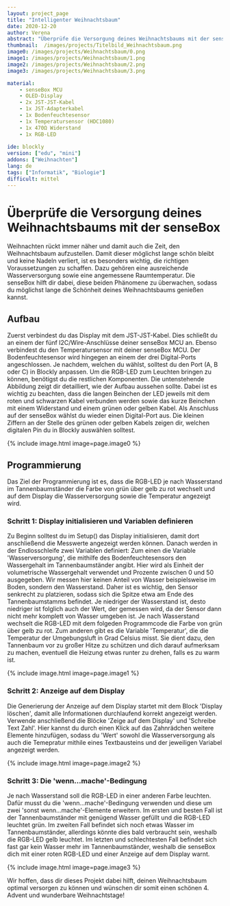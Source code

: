 ```yaml
---
layout: project_page
title: "Intelligenter Weihnachtsbaum"
date: 2020-12-20
author: Verena
abstract: "Überprüfe die Versorgung deines Weihnachtsbaums mit der senseBox"
thumbnail:  /images/projects/Titelbild_Weihnachtsbaum.png
image0: /images/projects/Weihnachtsbaum/0.png
image1: /images/projects/Weihnachtsbaum/1.png
image2: /images/projects/Weihnachtsbaum/2.png
image3: /images/projects/Weihnachtsbaum/3.png

material:
    - senseBox MCU
    - OLED-Display
    - 2x JST-JST-Kabel
    - 1x JST-Adapterkabel
    - 1x Bodenfeuchtesensor
    - 1x Temperatursensor (HDC1080)
    - 1x 470Ω Widerstand
    - 1x RGB-LED
    
ide: blockly
version: ["edu", "mini"]   
addons: ["Weihnachten"] 
lang: de
tags: ["Informatik", "Biologie"]
difficult: mittel
---
```

<head><title>Intelligenter Weihnachtsbaum</title></head>

# Überprüfe die Versorgung deines Weihnachtsbaums mit der senseBox
Weihnachten rückt immer näher und damit auch die Zeit, den Weihnachtsbaum aufzustellen. Damit dieser möglichst lange schön bleibt und keine Nadeln verliert, ist es besonders wichtig, die richtigen Voraussetzungen zu schaffen. Dazu gehören eine ausreichende Wasserversorgung sowie eine angemessene Raumtemperatur. Die senseBox hilft dir dabei, diese beiden Phänomene zu überwachen, sodass du möglichst lange die Schönheit deines Weihnachtsbaums genießen kannst.

## Aufbau
Zuerst verbindest du das Display mit dem JST-JST-Kabel. Dies schließt du an einem der fünf I2C/Wire-Anschlüsse deiner senseBox MCU an. Ebenso verbindest du den Temperatursensor mit deiner senseBox MCU. Der Bodenfeuchtesensor wird hingegen an einem der drei Digital-Ports angeschlossen. Je nachdem, welchen du wählst, solltest du den Port (A, B oder C) in Blockly anpassen. Um die RGB-LED zum Leuchten bringen zu können, benötigst du die restlichen Komponenten. Die untenstehende Abbildung zeigt dir detailliert, wie der Aufbau aussehen sollte. Dabei ist es wichtig zu beachten, dass die langen Beinchen der LED jeweils mit dem roten und schwarzen Kabel verbunden werden sowie das kurze Beinchen mit einem Widerstand und einem grünen oder gelben Kabel. Als Anschluss auf der senseBox wählst du wieder einen Digital-Port aus. Die kleinen Ziffern an der Stelle des grünen oder gelben Kabels zeigen dir, welchen digitalen Pin du in Blockly auswählen solltest. 

{% include image.html image=page.image0 %}

## Programmierung

Das Ziel der Programmierung ist es, dass die RGB-LED je nach Wasserstand im Tannenbaumständer die Farbe von grün über gelb zu rot wechselt und auf dem Display die Wasserversorgung sowie die Temperatur angezeigt wird.

### Schritt 1: Display initialisieren und Variablen definieren
Zu Beginn solltest du im Setup() das Display initialisieren, damit dort anschließend die Messwerte angezeigt werden können. Danach werden in der Endlosschleife zwei Variablen definiert: Zum einen die Variable 'Wasserversorgung', die mithilfe des Bodenfeuchtesensors den Wassergehalt im Tannenbaumständer angibt. Hier wird als Einheit der volumetrische Wassergehalt verwendet und Prozente zwischen 0 und 50 ausgegeben. Wir messen hier keinen Anteil von Wasser beispielsweise im Boden, sondern den Wasserstand. Daher ist es wichtig, den Sensor senkrecht zu platzieren, sodass sich die Spitze etwa am Ende des Tannenbaumstamms befindet. Je niedriger der Wasserstand ist, desto niedriger ist folglich auch der Wert, der gemessen wird, da der Sensor dann nicht mehr komplett von Wasser umgeben ist. Je nach Wasserstand wechselt die RGB-LED mit dem folgeden Programmcode die Farbe von grün über gelb zu rot. Zum anderen gibt es die Variable 'Temperatur', die die Temperatur der Umgebungsluft in Grad Celsius misst. Sie dient dazu, den Tannenbaum vor zu großer Hitze zu schützen und dich darauf aufmerksam zu machen, eventuell die Heizung etwas runter zu drehen, falls es zu warm ist.   

{% include image.html image=page.image1 %}

### Schritt 2: Anzeige auf dem Display

Die Generierung der Anzeige auf dem Display startet mit dem Block 'Display löschen', damit alle Informationen durchlaufend korrekt angezeigt werden. Verwende anschließend die Blöcke 'Zeige auf dem Display' und 'Schreibe Text Zahl'. Hier kannst du durch einen Klick auf das Zahnrädchen weitere Elemente hinzufügen, sodass du 'Wert' sowohl die Wasserversorgung als auch die Temepratur mithile eines Textbausteins und der jeweiligen Variabel angezeigt werden.  

{% include image.html image=page.image2 %}

### Schritt 3: Die 'wenn...mache'-Bedingung
Je nach Wasserstand soll die RGB-LED in einer anderen Farbe leuchten. Dafür musst du die 'wenn...mache'-Bedingung verwenden und diese um zwei 'sonst wenn...mache'-Elemente erweitern. Im ersten und besten Fall ist der Tannenbaumständer mit genügend Wasser gefüllt und die RGB-LED leuchtet grün. Im zweiten Fall befindet sich noch etwas Wasser im Tannenbaumständer, allerdings könnte dies bald verbraucht sein, weshalb die RGB-LED gelb leuchtet. Im letzten und schlechtesten Fall befindet sich fast gar kein Wasser mehr im Tannenbaumständer, weshalb die senseBox dich mit einer roten RGB-LED und einer Anzeige auf dem Display warnt.   

{% include image.html image=page.image3 %}

Wir hoffen, dass dir dieses Projekt dabei hilft, deinen Weihnachtsbaum optimal versorgen zu können und wünschen dir somit einen schönen 4. Advent und wunderbare Weihnachtstage!